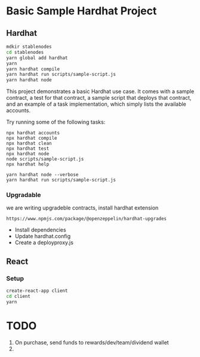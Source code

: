 # Basic Sample Hardhat Project

## Hardhat  

```bash
mdkir stablenodes
cd stablenodes
yarn global add hardhat
yarn
yarn hardhat compile
yarn hardhat run scripts/sample-script.js
yarn hardhat node
```

This project demonstrates a basic Hardhat use case. It comes with a sample contract, a test for that contract, a sample script that deploys that contract, and an example of a task implementation, which simply lists the available accounts.

Try running some of the following tasks:

```shell
npx hardhat accounts
npx hardhat compile
npx hardhat clean
npx hardhat test
npx hardhat node
node scripts/sample-script.js
npx hardhat help
```

```shell
yarn hardhat node --verbose
yarn hardhat run scripts/sample-script.js
```

### Upgradable

we are writing upgradeble contracts, install hardhat extension

```
https://www.npmjs.com/package/@openzeppelin/hardhat-upgrades
```

- Install dependencies  
- Update hardhat.config  
- Create a deployproxy.js


## React

### Setup

```bash
create-react-app client
cd client
yarn
```

# TODO

1. On purchase, send funds to rewards/dev/team/dividend wallet
2. 